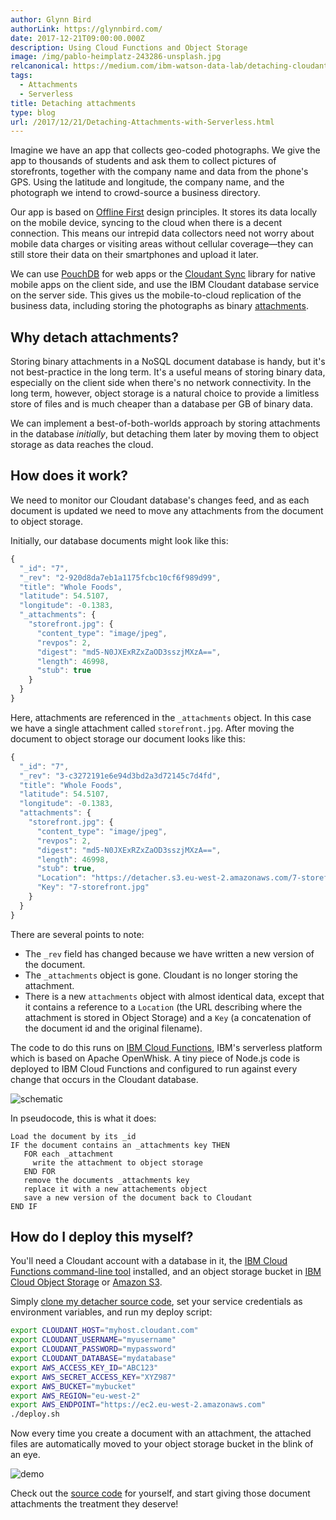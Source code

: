 ```yaml
---
author: Glynn Bird
authorLink: https://glynnbird.com/
date: 2017-12-21T09:00:00.000Z
description: Using Cloud Functions and Object Storage
image: /img/pablo-heimplatz-243286-unsplash.jpg
relcanonical: https://medium.com/ibm-watson-data-lab/detaching-cloudant-attachments-to-object-storage-with-serverless-functions-99b8c3c77925
tags:
  - Attachments
  - Serverless
title: Detaching attachments
type: blog
url: /2017/12/21/Detaching-Attachments-with-Serverless.html
---
```



Imagine we have an app that collects geo-coded photographs. We give the app to thousands of students and ask them to collect pictures of storefronts, together with the company name and data from the phone's GPS. Using the latitude and longitude, the company name, and the photograph we intend to crowd-source a business directory.

Our app is based on [Offline First](http://offlinefirst.org/) design principles. It stores its data locally on the mobile device, syncing to the cloud when there is a decent connection. This means our intrepid data collectors need not worry about mobile data charges or visiting areas without cellular coverage&mdash;they can still store their data on their smartphones and upload it later.

We can use [PouchDB](https://pouchdb.com/) for web apps or the [Cloudant Sync](https://www.ibm.com/analytics/us/en/technology/offline-first/) library for native mobile apps on the client side, and use the IBM Cloudant database service on the server side. This gives us the mobile-to-cloud replication of the business data, including storing the photographs as binary [attachments](https://console.bluemix.net/docs/services/Cloudant/api/attachments.html#attachments).

## Why detach attachments?

Storing binary attachments in a NoSQL document database is handy, but it's not best-practice in the long term. It's a useful means of storing binary data, especially on the client side when there's no network connectivity. In the long term, however, object storage is a natural choice to provide a limitless store of files and is much cheaper than a database per GB of binary data.

We can implement a best-of-both-worlds approach by storing attachments in the database _initially_, but detaching them later by moving them to object storage as data reaches the cloud.

## How does it work?

We need to monitor our Cloudant database's changes feed, and as each document is updated we need to move any attachments from the document to object storage.

Initially, our database documents might look like this:

```js
{
  "_id": "7",
  "_rev": "2-920d8da7eb1a1175fcbc10cf6f989d99",
  "title": "Whole Foods",
  "latitude": 54.5107,
  "longitude": -0.1383,
  "_attachments": {
    "storefront.jpg": {
      "content_type": "image/jpeg",
      "revpos": 2,
      "digest": "md5-N0JXExRZxZaOD3sszjMXzA==",
      "length": 46998,
      "stub": true
    }
  }
}
```

Here, attachments are referenced in the `_attachments` object. In this case we have a single attachment called `storefront.jpg`. After moving the document to object storage our document looks like this:
  
```js
{
  "_id": "7",
  "_rev": "3-c3272191e6e94d3bd2a3d72145c7d4fd",
  "title": "Whole Foods",
  "latitude": 54.5107,
  "longitude": -0.1383,
  "attachments": {
    "storefront.jpg": {
      "content_type": "image/jpeg",
      "revpos": 2,
      "digest": "md5-N0JXExRZxZaOD3sszjMXzA==",
      "length": 46998,
      "stub": true,
      "Location": "https://detacher.s3.eu-west-2.amazonaws.com/7-storefront.jpg",
      "Key": "7-storefront.jpg"
    }
  }
}
```

There are several points to note:

- The `_rev` field has changed because we have written a new version of the document.
- The `_attachments` object is gone. Cloudant is no longer storing the attachment.
- There is a new `attachments` object with almost identical data, except that it contains a reference to a `Location` (the URL describing where the attachment is stored in Object Storage) and a `Key` (a concatenation of the document id and the original filename).

The code to do this runs on [IBM Cloud Functions](https://www.ibm.com/cloud-computing/bluemix/openwhisk), IBM's serverless platform which is based on Apache OpenWhisk. A tiny piece of Node.js code is deployed to IBM Cloud Functions and configured to run against every change that occurs in the Cloudant database. 

![schematic](/img/detacher-schematic.png)

In pseudocode, this is what it does:

```
Load the document by its _id
IF the document contains an _attachments key THEN
   FOR each _attachment
     write the attachment to object storage
   END FOR
   remove the documents _attachments key
   replace it with a new attachements object
   save a new version of the document back to Cloudant
END IF
```

## How do I deploy this myself?

You'll need a Cloudant account with a database in it, the [IBM Cloud Functions command-line tool](https://console.bluemix.net/docs/cli/reference/bluemix_cli/get_started.html#getting-started) installed, and an object storage bucket in [IBM Cloud Object Storage](https://www.ibm.com/cloud-computing/products/storage/object-storage/) or [Amazon S3](https://aws.amazon.com/s3/).

Simply [clone my detacher source code](https://github.com/ibm-watson-data-lab/detacher), set your service credentials as environment variables, and run my deploy script:

```sh
export CLOUDANT_HOST="myhost.cloudant.com"
export CLOUDANT_USERNAME="myusername"
export CLOUDANT_PASSWORD="mypassword"
export CLOUDANT_DATABASE="mydatabase"
export AWS_ACCESS_KEY_ID="ABC123"
export AWS_SECRET_ACCESS_KEY="XYZ987"
export AWS_BUCKET="mybucket"
export AWS_REGION="eu-west-2"
export AWS_ENDPOINT="https://ec2.eu-west-2.amazonaws.com"
./deploy.sh
```

Now every time you create a document with an attachment, the attached files are automatically moved to your object storage bucket in the blink of an eye.

![demo](/img/attachments.gif)

Check out the [source code](https://github.com/ibm-watson-data-lab/detacher) for yourself, and start giving those document attachments the treatment they deserve!
